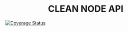 <h1 align="center">CLEAN NODE API</h1>

[![Coverage Status](https://coveralls.io/repos/github/ROiPinheiro/clean-node-api/badge.svg?branch=master)](https://coveralls.io/github/ROiPinheiro/clean-node-api?branch=master)